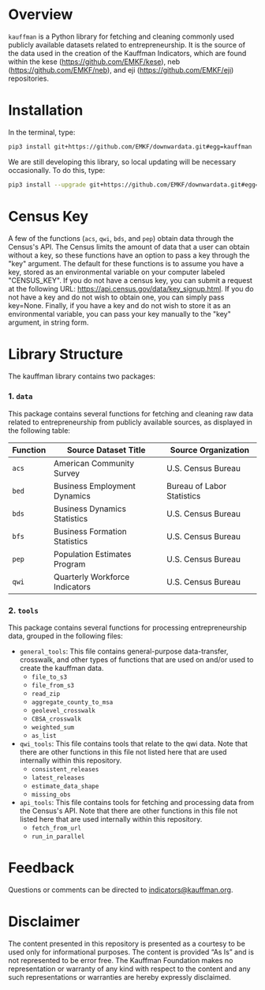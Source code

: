 # Overview
`kauffman` is a Python library for fetching and cleaning commonly used publicly available datasets related to entrepreneurship. It is the source of the data used in the creation of the Kauffman Indicators, which are found within the kese (https://github.com/EMKF/kese), neb (https://github.com/EMKF/neb), and eji (https://github.com/EMKF/eji) repositories.

# Installation
In the terminal, type:
```bash
pip3 install git+https://github.com/EMKF/downwardata.git#egg=kauffman
```
We are still developing this library, so local updating will be necessary occasionally. To do this, type:
```bash
pip3 install --upgrade git+https://github.com/EMKF/downwardata.git#egg=kauffman
```

# Census Key
A few of the functions (`acs`, `qwi`, `bds`, and `pep`) obtain data through the Census's API. The Census limits the amount of data that a user can obtain without a key, so these functions have an option to pass a key through the "key" argument. The default for these functions is to assume you have a key, stored as an environmental variable on your computer labeled "CENSUS_KEY". If you do not have a census key, you can submit a request at the following URL: https://api.census.gov/data/key_signup.html. If you do not have a key and do not wish to obtain one, you can simply pass key=None. Finally, if you have a key and do not wish to store it as an environmental variable, you can pass your key manually to the "key" argument, in string form.

# Library Structure
The kauffman library contains two packages:

### 1. `data`
This package contains several functions for fetching and cleaning raw data related to entrepreneurship from publicly available sources, as displayed in the following table:

Function | Source Dataset Title                   | Source Organization        |
---------| ---------------------------------------| ---------------------------|
`acs`    | American Community Survey              | U.S. Census Bureau         |
`bed`    | Business Employment Dynamics           | Bureau of Labor Statistics |
`bds`    | Business Dynamics Statistics           | U.S. Census Bureau         |
`bfs`    | Business Formation Statistics          | U.S. Census Bureau         |
`pep`    | Population Estimates Program           | U.S. Census Bureau         |
`qwi`    | Quarterly Workforce Indicators         | U.S. Census Bureau         |


### 2. `tools`
This package contains several functions for processing entrepreneurship data, grouped in the following files:
* `general_tools`: This file contains general-purpose data-transfer, crosswalk, and other types of functions that are used on and/or used to create the kauffman data.
    * `file_to_s3`
    * `file_from_s3`
    * `read_zip`
    * `aggregate_county_to_msa`
    * `geolevel_crosswalk`
    * `CBSA_crosswalk`
    * `weighted_sum`
    * `as_list`
*  `qwi_tools`: This file contains tools that relate to the qwi data. Note that there are other functions in this file not listed here that are used internally within this repository.
    * `consistent_releases`
    * `latest_releases`
    * `estimate_data_shape`
    * `missing_obs`
* `api_tools`: This file contains tools for fetching and processing data from the Census's API. Note that there are other functions in this file not listed here that are used internally within this repository.
    * `fetch_from_url`
    * `run_in_parallel`


# Feedback
Questions or comments can be directed to indicators@kauffman.org.


# Disclaimer
The content presented in this repository is presented as a courtesy to be used
only for informational purposes. The content is provided “As Is” and is not 
represented to be error free. The Kauffman Foundation makes no representation or 
warranty of any kind with respect to the content and any such representations or
warranties are hereby expressly disclaimed.